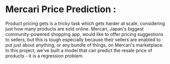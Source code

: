 # Mercari Price Prediction :

Product pricing gets is a tricky task which gets harder at scale, considering just how many products are sold online. Mercari, Japan's biggest community-powered shopping app, would like to offer pricing suggestions to sellers, but this is tough especially because their sellers are enabled to put just about anything, or any bundle of things, on Mercari's marketplace. In this project, we've built a model that can predict the resale price of products - it is a regression problem.
